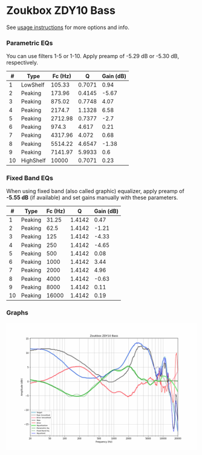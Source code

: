 # Zoukbox ZDY10 Bass
See [usage instructions](https://github.com/jaakkopasanen/AutoEq#usage) for more options and info.

### Parametric EQs
You can use filters 1-5 or 1-10. Apply preamp of -5.29 dB or -5.30 dB, respectively.

|   # | Type      |   Fc (Hz) |      Q |   Gain (dB) |
|-----|-----------|-----------|--------|-------------|
|   1 | LowShelf  |    105.33 | 0.7071 |        0.94 |
|   2 | Peaking   |    173.96 | 0.4145 |       -5.67 |
|   3 | Peaking   |    875.02 | 0.7748 |        4.07 |
|   4 | Peaking   |   2174.7  | 1.1328 |        6.58 |
|   5 | Peaking   |   2712.98 | 0.7377 |       -2.7  |
|   6 | Peaking   |    974.3  | 4.617  |        0.21 |
|   7 | Peaking   |   4317.96 | 4.072  |        0.68 |
|   8 | Peaking   |   5514.22 | 4.6547 |       -1.38 |
|   9 | Peaking   |   7141.97 | 5.9933 |        0.6  |
|  10 | HighShelf |  10000    | 0.7071 |        0.23 |

### Fixed Band EQs
When using fixed band (also called graphic) equalizer, apply preamp of **-5.55 dB** (if available) and set gains manually with these parameters.

|   # | Type    |   Fc (Hz) |      Q |   Gain (dB) |
|-----|---------|-----------|--------|-------------|
|   1 | Peaking |     31.25 | 1.4142 |        0.47 |
|   2 | Peaking |     62.5  | 1.4142 |       -1.21 |
|   3 | Peaking |    125    | 1.4142 |       -4.33 |
|   4 | Peaking |    250    | 1.4142 |       -4.65 |
|   5 | Peaking |    500    | 1.4142 |        0.08 |
|   6 | Peaking |   1000    | 1.4142 |        3.44 |
|   7 | Peaking |   2000    | 1.4142 |        4.96 |
|   8 | Peaking |   4000    | 1.4142 |       -0.63 |
|   9 | Peaking |   8000    | 1.4142 |        0.11 |
|  10 | Peaking |  16000    | 1.4142 |        0.19 |

### Graphs
![](./Zoukbox%20ZDY10%20Bass.png)
